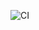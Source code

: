![CI](https://github.com/SergeyGurylev-Netology-Projects/ahs-05-popovers/actions/workflows/web.yml/badge.svg)

